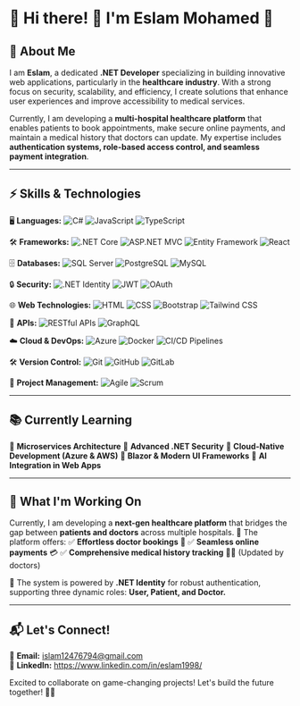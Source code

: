 # 🌟 Hi there! 👋 I'm Eslam Mohamed 🚀

## 🏥 About Me
I am **Eslam**, a dedicated **.NET Developer** specializing in building innovative web applications, particularly in the **healthcare industry**. With a strong focus on security, scalability, and efficiency, I create solutions that enhance user experiences and improve accessibility to medical services.

Currently, I am developing a **multi-hospital healthcare platform** that enables patients to book appointments, make secure online payments, and maintain a medical history that doctors can update. My expertise includes **authentication systems, role-based access control, and seamless payment integration**.

---

## ⚡ Skills & Technologies
🖥️ **Languages:**  ![C#](https://img.shields.io/badge/-C%23-239120?style=flat-square&logo=c-sharp&logoColor=white) ![JavaScript](https://img.shields.io/badge/-JavaScript-F7DF1E?style=flat-square&logo=javascript&logoColor=black) ![TypeScript](https://img.shields.io/badge/-TypeScript-3178C6?style=flat-square&logo=typescript&logoColor=white)

🛠 **Frameworks:**  ![.NET Core](https://img.shields.io/badge/-.NET_Core-512BD4?style=flat-square&logo=dotnet&logoColor=white) ![ASP.NET MVC](https://img.shields.io/badge/-ASP.NET_MVC-5C2D91?style=flat-square&logo=microsoft&logoColor=white) ![Entity Framework](https://img.shields.io/badge/-Entity_Framework-512BD4?style=flat-square&logo=dotnet&logoColor=white) ![React](https://img.shields.io/badge/-React-61DAFB?style=flat-square&logo=react&logoColor=black)

🗄️ **Databases:**  ![SQL Server](https://img.shields.io/badge/-SQL_Server-CC2927?style=flat-square&logo=microsoft-sql-server&logoColor=white) ![PostgreSQL](https://img.shields.io/badge/-PostgreSQL-336791?style=flat-square&logo=postgresql&logoColor=white) ![MySQL](https://img.shields.io/badge/-MySQL-4479A1?style=flat-square&logo=mysql&logoColor=white)

🔒 **Security:**  ![.NET Identity](https://img.shields.io/badge/-.NET_Identity-512BD4?style=flat-square&logo=dotnet&logoColor=white) ![JWT](https://img.shields.io/badge/-JWT-000000?style=flat-square&logo=json-web-tokens&logoColor=white) ![OAuth](https://img.shields.io/badge/-OAuth-1D3557?style=flat-square&logo=auth0&logoColor=white)

🌐 **Web Technologies:**  ![HTML](https://img.shields.io/badge/-HTML5-E34F26?style=flat-square&logo=html5&logoColor=white) ![CSS](https://img.shields.io/badge/-CSS3-1572B6?style=flat-square&logo=css3&logoColor=white) ![Bootstrap](https://img.shields.io/badge/-Bootstrap-7952B3?style=flat-square&logo=bootstrap&logoColor=white) ![Tailwind CSS](https://img.shields.io/badge/-Tailwind_CSS-06B6D4?style=flat-square&logo=tailwind-css&logoColor=white)

🔗 **APIs:**  ![RESTful APIs](https://img.shields.io/badge/-RESTful_APIs-005571?style=flat-square&logo=swagger&logoColor=white) ![GraphQL](https://img.shields.io/badge/-GraphQL-E10098?style=flat-square&logo=graphql&logoColor=white)

☁️ **Cloud & DevOps:**  ![Azure](https://img.shields.io/badge/-Azure-0078D4?style=flat-square&logo=microsoft-azure&logoColor=white) ![Docker](https://img.shields.io/badge/-Docker-2496ED?style=flat-square&logo=docker&logoColor=white) ![CI/CD Pipelines](https://img.shields.io/badge/-CI/CD_Pipelines-000000?style=flat-square&logo=github-actions&logoColor=white)

🛠 **Version Control:**  ![Git](https://img.shields.io/badge/-Git-F05032?style=flat-square&logo=git&logoColor=white) ![GitHub](https://img.shields.io/badge/-GitHub-181717?style=flat-square&logo=github&logoColor=white) ![GitLab](https://img.shields.io/badge/-GitLab-FC6D26?style=flat-square&logo=gitlab&logoColor=white)

📌 **Project Management:**  ![Agile](https://img.shields.io/badge/-Agile-0077B5?style=flat-square&logo=jira&logoColor=white) ![Scrum](https://img.shields.io/badge/-Scrum-6DB33F?style=flat-square&logo=scrumalliance&logoColor=white)

---

## 📚 Currently Learning
🎯 **Microservices Architecture**
🎯 **Advanced .NET Security**
🎯 **Cloud-Native Development (Azure & AWS)**
🎯 **Blazor & Modern UI Frameworks**
🎯 **AI Integration in Web Apps**

---

## 🚀 What I'm Working On
Currently, I am developing a **next-gen healthcare platform** that bridges the gap between **patients and doctors** across multiple hospitals. 🏥 The platform offers:
✅ **Effortless doctor bookings** 📅
✅ **Seamless online payments** 💳
✅ **Comprehensive medical history tracking** 🏥📜 (Updated by doctors)

🔐 The system is powered by **.NET Identity** for robust authentication, supporting three dynamic roles: **User, Patient, and Doctor.**

---

## 📬 Let's Connect!
💌 **Email:** islam12476794@gmail.com  
💼 **LinkedIn:** https://www.linkedin.com/in/eslam1998/  

Excited to collaborate on game-changing projects! Let's build the future together! 🚀💡

